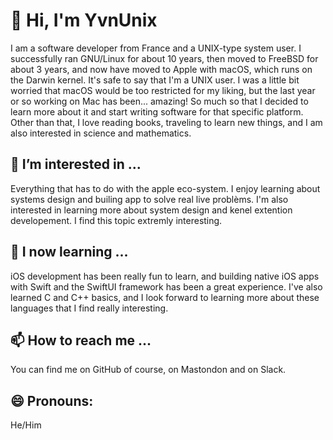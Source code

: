 # 👋 Hi, I'm YvnUnix
I am a software developer from France and a UNIX-type system user. I successfully ran GNU/Linux for about 10 years, then moved to FreeBSD for about 3 years, and now have moved to Apple with macOS, which runs on the Darwin kernel. It's safe to say that I'm a UNIX user. I was a little bit worried that macOS would be too restricted for my liking, but the last year or so working on Mac has been... amazing! So much so that I decided to learn more about it and start writing software for that specific platform. Other than that, I love reading books, traveling to learn new things, and I am also interested in science and mathematics.

## 👀 I’m interested in ...
Everything that has to do with the apple eco-system. I enjoy learning about systems design and builing app to solve real live problèms. I'm also interested in learning more about system design and kenel extention developement. I find this topic extremly interesting. 

## 🌱 I now learning ...
iOS development has been really fun to learn, and building native iOS apps with Swift and the SwiftUI framework has been a great experience. I've also learned C and C++ basics, and I look forward to learning more about these languages that I find really interesting. 

## 📫 How to reach me ...
  You can find me on GitHub of course, on Mastondon and on Slack. 
  
## 😄 Pronouns: 
He/Him 


<!---
YvnUnix/YvnUnix is a ✨ special ✨ repository because its `README.md` (this file) appears on your GitHub profile.
You can click the Preview link to take a look at your changes.
--->
